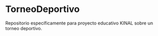 # TorneoDeportivo
Repositorio específicamente para proyecto educativo KINAL sobre un torneo deportivo. 
